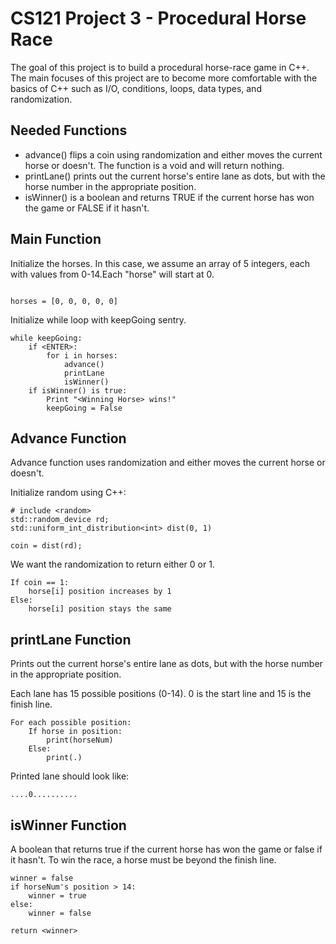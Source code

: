 # CS121 Project 3 - Procedural Horse Race

The goal of this project is to build a procedural horse-race game in C++. The main focuses of this project are to become more comfortable with the basics of C++ such as I/O, conditions, loops, data types, and randomization. 

## Needed Functions

- advance() flips a coin using randomization and either moves the current horse or doesn't. The function is a void and will return nothing. 
- printLane() prints out the current horse's entire lane as dots, but with the horse number in the appropriate position. 
- isWinner() is a boolean and returns TRUE if the current horse has won the game or FALSE if it hasn't. 

## Main Function

Initialize the horses. In this case, we assume an array of 5 integers, each with values from 0-14.Each "horse" will start at 0.  

```

horses = [0, 0, 0, 0, 0]

```

Initialize while loop with keepGoing sentry.

```
while keepGoing:
	if <ENTER>:
		for i in horses:
			advance()
			printLane
			isWinner()
	if isWinner() is true:
		Print "<Winning Horse> wins!"
		keepGoing = False
```

## Advance Function

Advance function uses randomization and either moves the current horse or doesn't. 

Initialize random using C++:

```
# include <random>
std::random_device rd;
std::uniform_int_distribution<int> dist(0, 1)

coin = dist(rd);

```

We want the randomization to return either 0 or 1. 

```
If coin == 1:
	horse[i] position increases by 1
Else:
	horse[i] position stays the same
```


## printLane Function

Prints out the current horse's entire lane as dots, but with the horse number in the appropriate position. 

Each lane has 15 possible positions (0-14). 0 is the start line and 15 is the finish line. 

```
For each possible position:
	If horse in position:
		print(horseNum)
	Else:
		print(.)
```

Printed lane should look like:

```
....0..........

```

## isWinner Function

A boolean that returns true if the current horse has won the game or false if it hasn't. To win the race, a horse must be beyond the finish line. 

```
winner = false
if horseNum's position > 14:
	winner = true
else:
	winner = false

return <winner>

```

